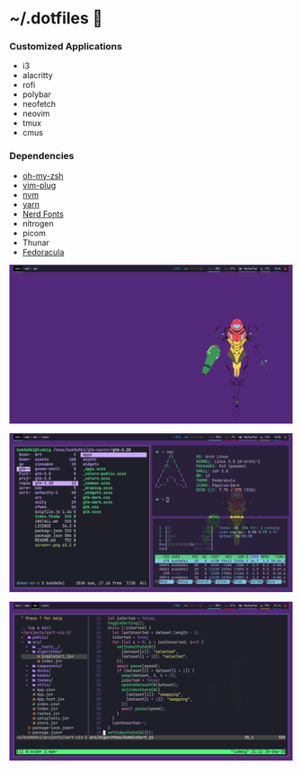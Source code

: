# ~/.dotfiles 👾

### Customized Applications
* i3
* alacritty 
* rofi
* polybar
* neofetch
* neovim
* tmux
* cmus

### Dependencies
* [oh-my-zsh](https://ohmyz.sh/#install)
* [vim-plug](https://github.com/junegunn/vim-plug)
* [nvm](https://github.com/nvm-sh/nvm)
* [yarn](https://classic.yarnpkg.com/en/)
* [Nerd Fonts](https://github.com/ryanoasis/nerd-fonts)
* nitrogen
* picom
* Thunar
* [Fedoracula](https://gitlab.com/rphl_m/fedoracula_2020)

![main](https://raw.githubusercontent.com/buk0w5k1/dotfiles/master/main.png) <br />

![rice](https://raw.githubusercontent.com/buk0w5k1/dotfiles/master/rice.png) <br />

![neovim](https://raw.githubusercontent.com/buk0w5k1/dotfiles/master/neovim.png) <br />

